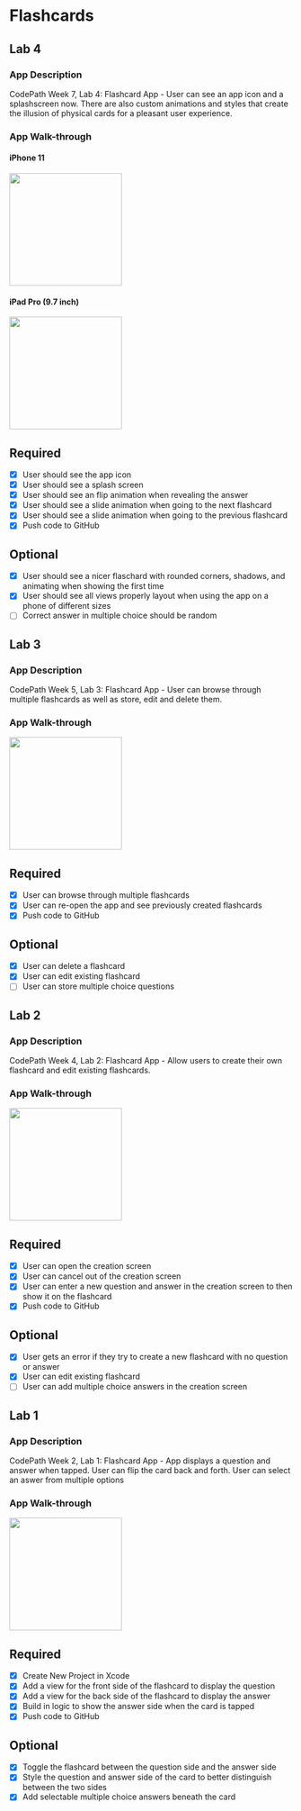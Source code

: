 # Flashcards

## Lab 4

### App Description
CodePath Week 7, Lab 4: Flashcard App - User can see an app icon and a splashscreen now. There are also custom animations and styles that create the illusion of physical cards for a pleasant user experience. 


### App Walk-through

#### iPhone 11

<img src="https://i.imgur.com/J4ObkO7.gif" width=200><br>


#### iPad Pro (9.7 inch)

<img src="https://i.imgur.com/7GVVVy9.gif" width=200><br>


## Required
- [x] User should see the app icon 
- [x] User should see a splash screen
- [x] User should see an flip animation when revealing the answer
- [x] User should see a slide animation when going to the next flashcard
- [x] User should see a slide animation when going to the previous flashcard
- [x] Push code to GitHub

## Optional
- [x] User should see a nicer flaschard with rounded corners, shadows, and animating when showing the first time
- [x] User should see all views properly layout when using the app on a phone of different sizes
- [ ] Correct answer in multiple choice should be random

## Lab 3

### App Description
CodePath Week 5, Lab 3: Flashcard App - User can browse through multiple flashcards as well as store, edit and delete them.

### App Walk-through

<img src="https://i.imgur.com/suxPfQP.gif" width=200><br>


## Required

- [x] User can browse through multiple flashcards
- [x] User can re-open the app and see previously created flashcards
- [x] Push code to GitHub
## Optional
- [x] User can delete a flashcard
- [x] User can edit existing flashcard
- [ ] User can store multiple choice questions

## Lab 2

### App Description
CodePath Week 4, Lab 2: Flashcard App - Allow users to create their own flashcard and edit existing flashcards. 

### App Walk-through

<img src="https://i.imgur.com/tpZ4aGk.gif" width=200><br>

## Required
- [x] User can open the creation screen
- [x] User can cancel out of the creation screen
- [x] User can enter a new question and answer in the creation screen to then show it on the flashcard
- [x] Push code to GitHub
## Optional
- [x] User gets an error if they try to create a new flashcard with no question or answer
- [x] User can edit existing flashcard
- [ ] User can add multiple choice answers in the creation screen

## Lab 1

### App Description
CodePath Week 2, Lab 1: Flashcard App - App displays a question and answer when tapped. User can flip the card back and forth. User can select an aswer from multiple options

### App Walk-through

<img src="https://i.imgur.com/35VBhT7.gif" width=200><br>

## Required
- [x] Create New Project in Xcode
- [x] Add a view for the front side of the flashcard to display the question
- [x] Add a view for the back side of the flashcard to display the answer
- [x] Build in logic to show the answer side when the card is tapped
- [x] Push code to GitHub
## Optional
- [x] Toggle the flashcard between the question side and the answer side
- [x] Style the question and answer side of the card to better distinguish between the two sides
- [x] Add selectable multiple choice answers beneath the card
